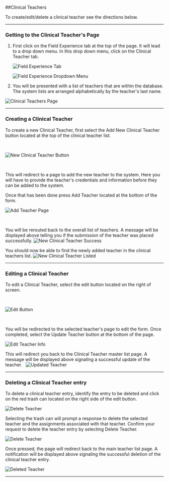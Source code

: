 

##Clinical Teachers

To create/edit/delete a clinical teacher see the directions below.
***

### Getting to the Clinical Teacher's Page
1. First click on the Field Experience tab at the top of the page. It will lead to a drop down menu. In this drop down menu, click on the Clinical Teacher tab.

    ![Field Experience Tab](/help_images/clinical_teachers/advisor_nav_bar.JPG)

    ![Field Experience Dropdown Menu](/help_images/clinical_teachers/teachers_drop_down.JPG)

2. You will be presented with a list of teachers that are within the database. The system lists are arranged alphabetically by the teacher's last name.

  ![Clinical Teachers Page](/help_images/clinical_teachers/all_clinical_teachers_page.JPG)

***
### Creating a Clinical Teacher
To create a new Clinical Teacher, first select the Add New Clinical Teacher button located at the top of the clinical teacher list.

&nbsp;

  ![New Clinical Teacher Button](/help_images/clinical_teachers/new_clinical_teacher_button.JPG)

&nbsp;

This will redirect to a page to add the new teacher to the system.
Here you will have to provide the teacher's credentials and information before they can be added to the system.

Once that has been done press Add Teacher located at the bottom of the form.

  ![Add Teacher Page](/help_images/clinical_teachers/add_teacher_button.JPG)

&nbsp;

You will be rerouted back to the overall list of teachers.
A message will be displayed above telling you if the submission of the teacher was placed successfully.
  ![New Clinical Teacher Success](/help_images/clinical_teachers/new_created_clinical_teacher.JPG)

You should now be able to find the newly added teacher in the clinical teachers list.
  ![New Clinical Teacher Listed](/help_images/clinical_teachers/created_teacher.JPG)

***
### Editing a Clinical Teacher
To edit a Clinical Teacher, select the edit button located on the right of screen.

&nbsp;

  ![Edit Button](/help_images/clinical_teachers/edit_teacher_button.JPG)

&nbsp;

You will be redirected to the selected teacher's page to edit the form.
Once completed, select the Update Teacher button at the bottom of the page.
&nbsp;

  ![Edit Teacher Info](/help_images/clinical_teachers/edit_clinical_teacher.JPG)

This will redirect you back to the Clinical Teacher master list page. A message will be displayed above signaling a successful update of the teacher.
&nbsp;
  ![Updated Teacher](/help_images/clinical_teachers/updated_clinical_teacher.JPG)

***
### Deleting a Clinical Teacher entry
To delete a clinical teacher entry, identify the entry to be deleted and click on the red trash can located on the right side of the edit button.


  ![Delete Teacher](/help_images/clinical_teachers/delete_created_teacher.JPG)

Selecting the trash can will prompt a response to delete the selected teacher and the assignments associated with that teacher. 
Confirm your request to delete the teacher entry by selecting Delete Teacher.

  
  ![Delete Teacher](/help_images/clinical_teachers/delete_clinical_teacher.JPG)

Once pressed, the page will redirect back to the main teacher list page. A notification will be displayed above signaling the successful deletion of the clinical teacher entry.

  ![Deleted Teacher](/help_images/clinical_teachers/deleted_teacher.JPG)

***


